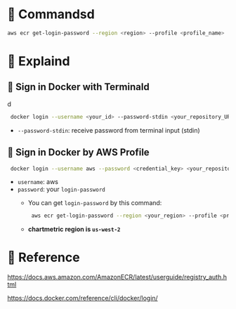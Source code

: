 # 💚 Commandsd

```bash
aws ecr get-login-password --region <region> --profile <profile_name> | docker login --username AWS --password-stdin <repository_url>
```

# 💚 Explaind

## 💛 Sign in Docker with Terminald
d
```bash
 docker login --username <your_id> --password-stdin <your_repository_URL>
```

- `--password-stdin`: receive password from terminal input (stdin)

## 💛 Sign in Docker by AWS Profile

```bash
 docker login --username aws --password <credential_key> <your_repository_URL>
```

- `username`: aws
- `password`: your `login-password`
    - You can get `login-password` by this command:
        
        ```bash
         aws ecr get-login-password --region <your_region> --profile <profile_name>
        ```
        
    - **chartmetric region is `us-west-2`**

# 💚 Reference

https://docs.aws.amazon.com/AmazonECR/latest/userguide/registry_auth.html

https://docs.docker.com/reference/cli/docker/login/
